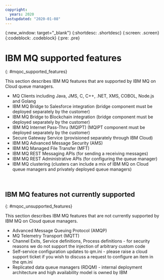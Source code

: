 ```yaml
---
copyright:
  years: 2020
lastupdated: "2020-01-08"
---
```


{:new_window: target="_blank"}
{:shortdesc: .shortdesc}
{:screen: .screen}
{:codeblock: .codeblock}
{:pre: .pre}

# IBM MQ supported features
{: #mqoc_supported_features}

This section describes IBM MQ features that are supported by IBM MQ on Cloud queue managers.

 - MQ Clients including Java, JMS, C, C++, .NET, XMS, COBOL, Node.js and Golang
 - IBM MQ Bridge to Salesforce integration (bridge component must be deployed separately by the customer)
 - IBM MQ Bridge to Blockchain integration (bridge component must be deployed separately by the customer)
 - IBM MQ Internet Pass-Thru (MQIPT) (MQIPT component must be deployed separately by the customer)
 - Secure Gateway Service (provisioned separately through IBM Cloud)
 - IBM MQ Advanced Message Security (AMS)
 - IBM MQ Managed File Transfer (MFT)
 - IBM MQ REST Messaging APIs (for sending a receiving messages)
 - IBM MQ REST Administrative APIs (for configuring the queue manager)
 - IBM MQ clustering (clusters can include a mix of IBM MQ on Cloud queue managers and privately deployed queue managers)

<br/>

## IBM MQ features not currently supported
{: #mqoc_unsupported_features}

This section describes IBM MQ features that are not currently supported by IBM MQ on Cloud queue managers.

 - Advanced Message Queuing Protocol (AMQP)
 - MQ Telemetry Transport (MQTT)
 - Channel Exits, Service definitions, Process definitions - for security reasons we do not support the injection of arbitrary custom code
 - Self-service configuration updates to qm.ini - please raise a cloud support ticket if you wish to discuss a request to configure an item in the qm.ini
 - Replicated data queue managers (RDQM) - internal deployment architecture and high availability model is owned by IBM
